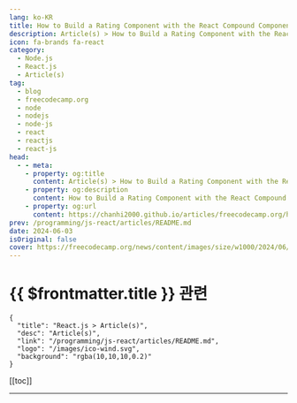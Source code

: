 ```yaml
---
lang: ko-KR
title: How to Build a Rating Component with the React Compound Component Pattern
description: Article(s) > How to Build a Rating Component with the React Compound Component Pattern
icon: fa-brands fa-react
category: 
  - Node.js
  - React.js
  - Article(s)
tag: 
  - blog
  - freecodecamp.org
  - node
  - nodejs
  - node-js
  - react
  - reactjs
  - react-js
head:
  - - meta:
    - property: og:title
      content: Article(s) > How to Build a Rating Component with the React Compound Component Pattern
    - property: og:description
      content: How to Build a Rating Component with the React Compound Component Pattern
    - property: og:url
      content: https://chanhi2000.github.io/articles/freecodecamp.org/how-to-build-a-rating-component-with-the-react-compound-component-pattern.html
prev: /programming/js-react/articles/README.md
date: 2024-06-03
isOriginal: false
cover: https://freecodecamp.org/news/content/images/size/w1000/2024/06/Group-341.png
---
```


# {{ $frontmatter.title }} 관련

```component VPCard
{
  "title": "React.js > Article(s)",
  "desc": "Article(s)",
  "link": "/programming/js-react/articles/README.md",
  "logo": "/images/ico-wind.svg",
  "background": "rgba(10,10,10,0.2)"
}
```

[[toc]]

---

<SiteInfo
  name="How to Build a Rating Component with the React Compound Component Pattern"
  desc="Have you ever watched a captivating movie or used a fantastic product and wanted to share your experience? In today's world, feedback is critical, and ratings are like currency.  Rating systems are everywhere, from the classic star ratings on movie review websites to the ubiquitous thumbs up/down on streaming..."
  url="https://freecodecamp.org/news/how-to-build-a-rating-component-with-the-react-compound-component-pattern/"
  logo="https://cdn.freecodecamp.org/universal/favicons/favicon.ico"
  preview="https://freecodecamp.org/news/content/images/size/w1000/2024/06/Group-341.png"/>

<!-- TODO: 작성 -->

